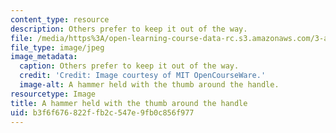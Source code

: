 ```yaml
---
content_type: resource
description: Others prefer to keep it out of the way.
file: /media/https%3A/open-learning-course-data-rc.s3.amazonaws.com/3-a04-modern-blacksmithing-and-physical-metallurgy-fall-2008/b3f6f676822ffb2c547e9fb0c856f977_013.jpg
file_type: image/jpeg
image_metadata:
  caption: Others prefer to keep it out of the way.
  credit: 'Credit: Image courtesy of MIT OpenCourseWare.'
  image-alt: A hammer held with the thumb around the handle.
resourcetype: Image
title: A hammer held with the thumb around the handle
uid: b3f6f676-822f-fb2c-547e-9fb0c856f977
---
```


